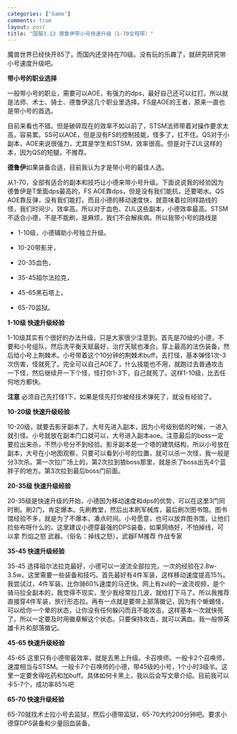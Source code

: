```yaml
--- 
categories: ['Game']
comments: true
layout: post
title: "国服3.13 德鲁伊带小号快速升级（1-70全程带）"
---
```

魔兽世界已经快开85了，而国内还坚持在70级。没有玩的乐趣了，就研究研究带小号速度升级吧。

**带小号的职业选择**

一般带小号的职业，需要可以AOE，有强力的dps，最好自己还可以扛打。所以就是法师、术士、骑士、德鲁伊这几个职业里选择。FS是AOE的王者，原来一直也是带小号的首选。

目前来看也不错。但是破碎现在的效率不如以前了，STSM法师带着对操作要求太高，容易累。SS可以AOE，但是没有FS的控制技能，怪多了，扛不住。QS对于小副本，AOE来说很强力，尤其是学生和STSM，效率很高。但是对于ZUL这样的本，因为QS的短腿，不推荐。

**德鲁伊**如果装备合适，目前我认为才是带小号的最佳人选。

从1-70，全部有适合的副本和技巧让小德来带小号升级。下面说说我的经验因为德鲁伊是T里面dps最高的，FS AOE靠dps，但是没有我们能抗，还要喝水。QS AOE靠反弹，没有我们能打。而且小德的移动速度快，就意味着拉同样路线的怪，我们时间少，效率高。所以对于血色、ZUL这些副本，小德效率最高。STSM不适合小德，不是不能刷，是麻烦，我们不会解疾病。所以我带小号的路线是

* 1-10级，小德辅助小号独立升级。

* 10-20带影牙，

* 20-35血色，

* 35-45祖尔法拉克，

* 45-65黑石塔上，

* 65-70监狱。

**1-10级 快速升级经验**

1-10级其实有个很好的办法升级，只是大家很少注意到。首先是70级的小德，不要和小号组队，然后洗平衡天赋最好，治疗天赋也凑合。穿上最高的法伤装备，然后给小号上荆棘术。小号带着这个10分钟的荆棘术buff，去打怪，基本弹怪1次-3次伤害，怪就死了。完全可以自己AOE了，什么技能也不用，就跑过去普通攻击一下怪，然后继续开一下个怪，怪打你1-3下，自己就死了。这样1-10级，比去任何地方都快。

**注意** 必须自己先打怪1下，如果是怪先打你被经技术弹死了，就没有经验了。

**10-20级 快速升级经验**

10-20级，就要去影牙副本了。大号先进入副本，因为小号级别低的时候，一进入就引怪。小号就放在副本门口就可以，大号进入副本aoe。注意最后的boss一定要拉出来杀，不然小号分不到经验。影牙副本是一个塔的建筑结构，所以小号放在副本，大号在小地图观察，只要可以看到小号的位置，就可以杀一次怪，我一般是分3次杀。第一次拉广场上的，第2次拉到狼boss那里，就是杀了boss出先4个蓝胖子的地方。第3次拉到最后boss门前面。

**20-35级 快速升级经验**

20-35级是快速升级的开始，小德因为移动速度和dps的优势，可以在这里3门同时刷。刷2门，肯定爆本。先刷教堂，然后出本刷军械库，最后刷次图书馆。图书馆经验不多，就是为了不爆本，凑点时间。小号愿意，也可以放弃图书馆，让他们捡些布呀什么的。这里建议小德穿最强的DPS装备，如果网络好，不怕掉线，可以拿 烈焰之怒 武器。（俗名：掉线之怒）。武器FM推荐 作战专家

**35-45 快速升级经验**

35-45 选择祖尔法拉克最好，小德可以一波流全部拉完。一次的经验在2.8w-3.5w。这里需要一些装备和技巧。首先最好有4件军装，这样移动速度提高15%。我尝试过，4件军装，比你骑60%速度的马还快。网上有zul的一波流视频，是个骑马拉全副本的，我觉得不现实，至少我经常拉几波，就给打下马了。所以我推荐直接穿4件军装，旅行形态拉。再有一点就是要带上部落徽记，因为有个蜥蜴怪，可以给你一个晕的状态，让你没有任何躲闪而且不能攻击。这样基本一次就快死了。所以一定要及时用徽章解这个状态。只要保持攻击，就可以满血。我一般带英雄卡片和部落徽记。

**45-65 快速升级经验**

45-65 这里只有小德带最效率，就是去黑上升级。卡召唤师。一般卡2个召唤师，速度相当与STSM。一般卡7个召唤师的小德，带45级的小号，1个小时3级半。这里一定要舍得吃药和加buff。具体如何卡黑上，我以后会写文章介绍。目前我可以卡5-7个，成功率85%吧

**65-70 快速升级经验**

65-70就找术士拉小号去监狱，然后小德带监狱，65-70大约200分钟吧。要求小德穿DPS装备和少量回血装备。

